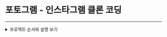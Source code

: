 # 포토그램 - 인스타그램 클론 코딩

***

<details>
<summary>프로젝트 순서와 설명 보기</summary>
<div markdown="1">

***

<details>
<summary>1 . 프로젝트 초기 세팅</summary>
<div markdown="2">

### 1. 프론트엔드 데이터 clone 하기

- <https://blog.naver.com/woasmsshfl/222716197297>
- <https://github.com/codingspecialist/EaszUp-Springboot-Photogram-Start.git>

</div>
</details>
  
***

<details>
<summary>2. 기초 개념 설명</summary>
<div markdown="3">

### 2. yml 파일 이해하기

- <https://blog.naver.com/woasmsshfl/222716340375>

### 3. Controller와 4가지의 Http 요청방법

- <https://blog.naver.com/woasmsshfl/222716381226>

### 4. PostMan을 이용하여 Post, Put, Delete 요청하기

- <https://blog.naver.com/woasmsshfl/222718506802>

### 5. HTTP 쿼리스트링과 주소변수매핑

- <https://blog.naver.com/woasmsshfl/222718545939>

### 6. Http Body 데이터 전송하기

- <https://blog.naver.com/woasmsshfl/222718623687>

### 7. Http 요청을 Json으로 응답하기

- <https://blog.naver.com/woasmsshfl/222718653102>

### 8. Http 요청을 File로 응답하기

- <https://blog.naver.com/woasmsshfl/222718683486>

### 9. JSP파일 안에서 JAVA코드 사용하기

- <https://blog.naver.com/woasmsshfl/222718783560>

### 9. JSP파일 안에서 JAVA코드 사용하기

- <https://blog.naver.com/woasmsshfl/222718783560>

### 10. HTTP 요청 재분배하기(redirection)  

- <https://blog.naver.com/woasmsshfl/222719730270>

</div>
</details>
  
***

<details>
<summary>3. 회원가입 기능</summary>
<div markdown="4">

### 11. 회원가입 - SecurityConfig 생성

- <https://blog.naver.com/woasmsshfl/222719815459>

### 12. 회원가입 - Security CSRF토큰 검사 비활성화

- <https://blog.naver.com/woasmsshfl/222719942498>

### 13. 회원가입 - User Object 모델링하기

- <https://blog.naver.com/woasmsshfl/222719993503>

### 14. 회원가입 - User Object 모델링완료, DB에 User 데이터 INSERT 완료

- <https://blog.naver.com/woasmsshfl/222720123196>

### 15. 회원가입 - 비밀번호 해시 암호화, 권한부여

- <https://blog.naver.com/woasmsshfl/222722985219>

### 16. 회원가입 - AOP : 전처리, 후처리 개념

- <https://blog.naver.com/woasmsshfl/222723330395>

### 17. 회원가입 - 전처리하기, 유효성검사(Validation  Check)

- <https://blog.naver.com/woasmsshfl/222723371170>

### 18. 회원가입 - 유효성검사 @ResponseBody 사용하기

- <https://blog.naver.com/woasmsshfl/222723738748>

### 19. 회원가입 - 글로벌예외 처리하기

- <https://blog.naver.com/woasmsshfl/222723781014>

### 20. 회원가입 - 공통 응답 DTO 만들기

- <https://blog.naver.com/woasmsshfl/222723781014>

### 21. 회원가입 - 공통 응답 Script 만들기

- <https://blog.naver.com/woasmsshfl/222725325875>

</div>
</details>
  
***

<details>
<summary>4. 로그인 기능</summary>
<div markdown="5">

### 22. 로그인 - UserDetailsService 이해하기

- <https://blog.naver.com/woasmsshfl/222725358753>

### 23. 로그인 - 로그인 세션 저장 완료

- <https://blog.naver.com/woasmsshfl/222725409823>

### 24. 로그인 - view 연결하기

- <https://blog.naver.com/woasmsshfl/222725985331>

### 25. 로그인 - Session 정보 확인하기

- <https://blog.naver.com/woasmsshfl/222726110894>

</div>
</details>
  
***

<details>
<summary>5. 회원정보수정 기능</summary>
<div markdown="6">

### 26. 회원정보수정 - 시큐리티 태그 라이브러리

- <https://blog.naver.com/woasmsshfl/222726110894>

### 27. 회원정보수정 - JQuery, AJAX 사용하기

- <https://blog.naver.com/woasmsshfl/222727511829>

### 28. 회원정보수정 - 회원정보수정 로직 완료

- <https://blog.naver.com/woasmsshfl/222727621541>

### 29. 회원정보수정 - 유효성 검사하기 ( ResponseEntity 활용 )

- <https://blog.naver.com/woasmsshfl/222727621541>

### 30. 회원정보수정 - 글로벌 예외 처리하기 ( Optional 활용 )

- <https://blog.naver.com/woasmsshfl/222727738922>


</div>
</details>

***

<details>
<summary>6. 구독하기 기능</summary>
<div markdown="7">

### 31. 구독하기 - 연관관계 개념잡기

- <https://blog.naver.com/woasmsshfl/222727975400>

### 32. 구독하기 - 구독하기 모델링 하기

- <https://blog.naver.com/woasmsshfl/222727998436>

### 33. 구독하기 - 구독하기, 구독취소하기 API 생성

- <https://blog.naver.com/woasmsshfl/222728029519>

### 34. 구독하기 - 글로벌 예외 처리하기, API 주소 시큐리티 설정하기

- <https://blog.naver.com/woasmsshfl/222728058840>

</div>
</details>

***

<details>
<summary>7. 프로필 페이지 기능</summary>
<div markdown="8">

### 35. 프로필페이지 - image 모델링하기

- <https://blog.naver.com/woasmsshfl/222728662604>

### 36. 프로필페이지 - image를 서버에 업로드하기 (UUID적용)

- <https://blog.naver.com/woasmsshfl/222728992011>

### 37. 프로필페이지 - image 업로드 경로를 프로젝트 외부에 두는 이유

- <https://blog.naver.com/woasmsshfl/222729967597>

### 38. 프로필페이지 - image 파일경로를 DB에 INSERT하기

- <https://blog.naver.com/woasmsshfl/222729999630>

### 39. 프로필페이지 - image upload 로직 유효성 검사하기

- <https://blog.naver.com/woasmsshfl/222730059532>

### 40. 프로필페이지 - 양방향 매핑 이해하기

- <https://blog.naver.com/woasmsshfl/222730175469>

### 41. 프로필페이지 - image 프로필페이지에서 View 랜더링하기

- <https://blog.naver.com/woasmsshfl/222730237535>

### 42. 프로필페이지 - 에러 해결하기 ( Open In View 개념 잡기 )

- <https://blog.naver.com/woasmsshfl/222730316667>

### 43. 프로필페이지 - 회원정보 수정 오류(무한참조) 해결하기

- <https://blog.naver.com/woasmsshfl/222730713445>

### 44. 프로필페이지 - image 카운트 View 랜더링하기

- <https://blog.naver.com/woasmsshfl/222731251760>

### 45. 프로필페이지 - DTO로 프로필페이지 완성하기

- <https://blog.naver.com/woasmsshfl/222731480748>


</div>
</details>
  
***

<details>
<summary>8. 구독정보 VIEW 기능</summary>
<div markdown="9">

### 46. 구독정보 VIEW  - 구독정보 완성하기

- <https://blog.naver.com/woasmsshfl/222731603326>

### 47. 구독정보 VIEW  - 구독, 구독취소 버튼 이벤트 구현하기

- <https://blog.naver.com/woasmsshfl/222732503748>

### 48. 구독정보 VIEW - 모달 정보를 위한 쿼리짜기, DTO매핑하기, API 컨트롤러 생성하기

- <https://blog.naver.com/woasmsshfl/222735991251>

### 49. 구독정보 VIEW - 모달 정보 View 랜더링하기

- <https://blog.naver.com/woasmsshfl/222736101563>

### 50. 구독정보 VIEW - 구독정보 모달에서 구독,구독취소 구현하기

- <https://blog.naver.com/woasmsshfl/222736113857>

</div>
</details>

***

<details>
<summary>9. 스토리 페이지 기능</summary>
<div markdown="10">

### 51. 스토리 페이지 - 이미지 리스트 API 만들기

- <https://blog.naver.com/woasmsshfl/222736171533>

### 52. 스토리 페이지 - 이미지 리스트 View 랜더링하기

- <https://blog.naver.com/woasmsshfl/222736194515>

### 53. 스토리 페이지 - 페이징하기

- <https://blog.naver.com/woasmsshfl/222737111213>

### 54. 스토리 페이지 - 스크롤 페이징 구현하기

- <https://blog.naver.com/woasmsshfl/222737818682>

</div>
</details>

***

<details>
<summary>10. 좋아요 기능</summary>
<div markdown="11">

### 55. 좋아요 - Likes 모델링하기

- <https://blog.naver.com/woasmsshfl/222741678593>

### 56. 좋아요 - 좋아요, 좋아요 취소 API 생성하기

- <https://blog.naver.com/woasmsshfl/222741861798>

### 57. 좋아요 - 좋아요 View 랜더링, 무한참조 해결

- <https://blog.naver.com/woasmsshfl/222741938270>

</div>
</details>

***

</div>
</details>
